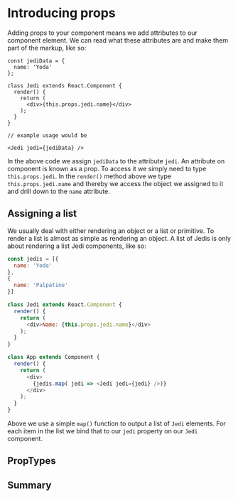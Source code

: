 # Introducing props

Adding props to your component means we add attributes to our component element. We can read what these attributes are and make them part of the markup, like so:

```
const jediData = {
  name: 'Yoda'
};

class Jedi extends React.Component {
  render() {
    return (
      <div>{this.props.jedi.name}</div>
    );
  }    
}

// example usage would be 

<Jedi jedi={jediData} />
```

In the above code we assign `jediData` to the attribute `jedi`. An attribute on component is known as a prop. To access it we simply need to type `this.props.jedi`. In the `render()` method above we type `this.props.jedi.name` and thereby we access the object we assigned to it and drill down to the `name` attribute.

## Assigning a list

We usually deal with either rendering an object or a list or primitive. To render a list is almost as simple as rendering an object. A list of Jedis is only about rendering a list Jedi components, like so:

```js
const jedis = [{
  name: 'Yoda'
},
{
  name: 'Palpatine'
}]

class Jedi extends React.Component {
  render() {
    return (
      <div>Name: {this.props.jedi.name}</div>
    );
  }
}

class App extends Component {
  render() {
    return (
      <div>
        {jedis.map( jedi => <Jedi jedi={jedi} />)}
      </div>
    );
  }
}
```

Above we use a simple `map()` function to output a list of `Jedi` elements. For each item in the list we bind that to our `jedi` property on our `Jedi` component. 

## PropTypes

## Summary



